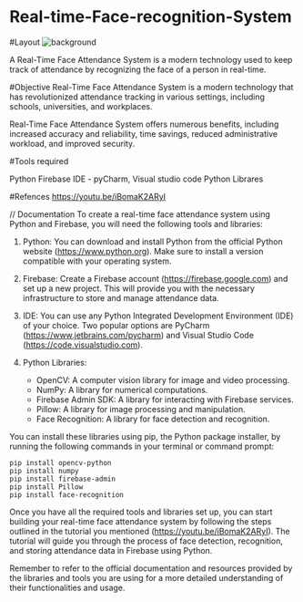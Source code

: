 # Real-time-Face-recognition-System

#Layout 
![background](https://github.com/kamlesh2407/Real-time-Face-recognition-System/assets/96172586/f061dc99-9dfe-4e39-b38b-79feda564237)




A Real-Time Face Attendance System is a modern technology used to keep track of attendance by recognizing the face of a person in real-time. 


#Objective
Real-Time Face Attendance System is a modern technology that has revolutionized attendance tracking in various settings, including schools, universities, and workplaces. 

Real-Time Face Attendance System offers numerous benefits, including increased accuracy and reliability, time savings, reduced administrative workload, and improved security. 




#Tools required

Python 
Firebase
IDE - pyCharm, Visual studio code
Python Librares 

#Refences
https://youtu.be/iBomaK2ARyI



// Documentation
To create a real-time face attendance system using Python and Firebase, you will need the following tools and libraries:

1. Python: You can download and install Python from the official Python website (https://www.python.org). Make sure to install a version compatible with your operating system.

2. Firebase: Create a Firebase account (https://firebase.google.com) and set up a new project. This will provide you with the necessary infrastructure to store and manage attendance data.

3. IDE: You can use any Python Integrated Development Environment (IDE) of your choice. Two popular options are PyCharm (https://www.jetbrains.com/pycharm) and Visual Studio Code (https://code.visualstudio.com).

4. Python Libraries:
   - OpenCV: A computer vision library for image and video processing.
   - NumPy: A library for numerical computations.
   - Firebase Admin SDK: A library for interacting with Firebase services.
   - Pillow: A library for image processing and manipulation.
   - Face Recognition: A library for face detection and recognition.

You can install these libraries using pip, the Python package installer, by running the following commands in your terminal or command prompt:

```
pip install opencv-python
pip install numpy
pip install firebase-admin
pip install Pillow
pip install face-recognition
```

Once you have all the required tools and libraries set up, you can start building your real-time face attendance system by following the steps outlined in the tutorial you mentioned (https://youtu.be/iBomaK2ARyI). The tutorial will guide you through the process of face detection, recognition, and storing attendance data in Firebase using Python.

Remember to refer to the official documentation and resources provided by the libraries and tools you are using for a more detailed understanding of their functionalities and usage.
